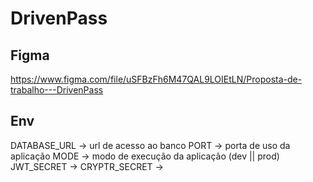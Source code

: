 # DrivenPass

## Figma

https://www.figma.com/file/uSFBzFh6M47QAL9LOIEtLN/Proposta-de-trabalho---DrivenPass

## Env

DATABASE_URL -> url de acesso ao banco
PORT -> porta de uso da aplicação
MODE -> modo de execução da aplicação (dev || prod)
JWT_SECRET ->
CRYPTR_SECRET ->
